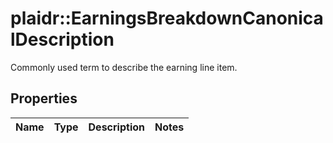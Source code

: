 # plaidr::EarningsBreakdownCanonicalDescription

Commonly used term to describe the earning line item.

## Properties
Name | Type | Description | Notes
------------ | ------------- | ------------- | -------------


